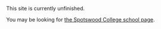This site is currently unfinished.

You may be looking for [the Spotswood College school page](http://spotswoodcollege.school.nz/).
